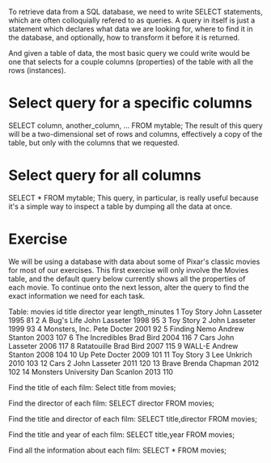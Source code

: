To retrieve data from a SQL database, we need to write SELECT statements, which are often colloquially refered to as queries. A query in itself is just a statement which declares what data we are looking for, where to find it in the database, and optionally, how to transform it before it is returned.

And given a table of data, the most basic query we could write would be one that selects for a couple columns (properties) of the table with all the rows (instances).

# Select query for a specific columns
SELECT column, another_column, …
FROM mytable;
The result of this query will be a two-dimensional set of rows and columns, effectively a copy of the table, but only with the columns that we requested.

# Select query for all columns
SELECT * 
FROM mytable;
This query, in particular, is really useful because it's a simple way to inspect a table by dumping all the data at once.

# Exercise
We will be using a database with data about some of Pixar's classic movies for most of our exercises. This first exercise will only involve the Movies table, and the default query below currently shows all the properties of each movie. To continue onto the next lesson, alter the query to find the exact information we need for each task.

Table: movies
id	title	          director	          year	length_minutes
1	  Toy Story	      John Lasseter	      1995	81
2	  A Bug's Life	  John Lasseter	      1998	95
3	  Toy Story 2	    John Lasseter	      1999	93
4	  Monsters, Inc.	Pete Docter	        2001	92
5	  Finding Nemo	  Andrew Stanton	    2003	107
6	  The Incredibles	Brad Bird	          2004	116
7	  Cars	          John Lasseter	      2006	117
8	  Ratatouille	    Brad Bird	          2007	115
9	  WALL-E	        Andrew Stanton	    2008	104
10	Up	            Pete Docter	        2009	101
11	Toy Story 3	    Lee Unkrich	        2010	103
12	Cars 2	        John Lasseter	      2011	120
13	Brave	          Brenda Chapman	    2012	102
14	Monsters University	Dan Scanlon	    2013	110

Find the title of each film:
Select title from movies;

Find the director of each film:
SELECT director FROM movies;

Find the title and director of each film:
SELECT title,director FROM movies;

Find the title and year of each film:
SELECT title,year FROM movies;

Find all the information about each film:
SELECT * FROM movies;

